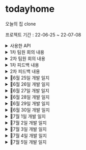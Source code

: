 # todayhome
오늘의 집 clone 

프로젝트 기간 : 22-06-25 ~ 22-07-08 

<details>
<summary> 사용한 API</summary>
- 유저이메일 회원가입API<br>
- 유저 비밀번호 변경 API<br>
- 로그인 API<br>
- store 스토어 메인화면 API - 뷰페이저 <br>
- 메인 화면의 이벤트 배너 리스트들 불러오기 API<br>
- 유저 마이페이지 API

</details>
<details>
<summary>1차 팀원 회의 내용 </summary>
팀원 : 데이지(서버), 마누(android), 에그(android), 루시(android)<br>
다음회의 : 6월 28일 예정

구현한 것은 ★ 표시

📌구현할 내용
<li>★스플래시 화면 구현</li> 
<li>★로그인[소셜, 이메일]</li> 
<li>회원가입[카카오, 이메일] </li> 
<li>홈화면 구현10% </li> 
<li>네비게이션 바 구현 80% </li> 
<li>상품 상세 페이지 </li> 
<li>카테고리 </li> 
<li>스토어 상세 </li> 
<li>리뷰 내역,상세 </li> 
<li>배너 리스트</li> 
<li>아이디비번 찾기</li>
<li>스크랩</li> 
<li>리뷰 작성</li> 
<li>비회원 주문 조회 [이메일, 주문번호] -> 우선 순위 아래로</li> 
<li>장바구니 -> 클라이언트 [휴대전화 인증 번호 발송(지정된 숫자만큼) / 주소]</li>
<li>쿠폰</li>

1주차는 1주차 계획 (27일 까지)
- Splash 로그인 화면 구현<br> ★
- 오늘의집 레이아웃 구성<br>
- 로그인api (카카오, 이메일 로그인) ☆ 이메일은 x 

</details>
<details>
<summary>2차 팀원 회의 내용 </summary>
팀원 : 데이지(서버), 마누(android), 에그(android), 루시(android)<br>
2022-06-29

- 비회원 주문 조회하기 뷰 만 그리기로 결정
- 회원가입 부분 맞춤설정 안 하기로 결정
- 로그아웃 기능 요청


</details>
<details>
<summary>1차 피드백 내용 </summary>

- 아이콘 누끼따서 오늘의 집과 똑같이 만들기
- 마진, 패딩 미흡
- 서버 파트분이랑 커뮤니케이션 미흡 -> 소설 로그인 논의 필요
- 삽질x -> 모르는 거 있으면 바로 질문하고 다른 일 처리하기
- 다음주 월요일까지 api 주요 기능 15개 추가해보기


</details>

<details>
<summary>2차 피드백 내용 </summary>

- 금요일 12시 되기 전까지  API 15이상 붙이기
- 마진, 패딩 맞추기
- 선택과 집중 필요
- 우선 순위에 맞게 결제하기.장바구니 구현하기
- 홈 화면 꽉차게 채우기
- 녹화할때 구현 안 된 부분 보여주기 x


</details>
<details>
<summary>📌6월 25일 개발 일지</summary>
📌6월 25일 개발 일지

1. 앱 아이콘 모두의 집으로 변경


   <img src = "https://user-images.githubusercontent.com/76811495/175778576-11935c77-d80c-4b09-b709-11fdbbe40e68.png" width="width 30px" height="height 30%">






2. 소셜 로그인 완료(카카오 API)


   <img src = "https://user-images.githubusercontent.com/76811495/175778773-b9cae0cf-a14b-4e80-8e31-1d5f88d4b812.png" width="width 30%" height="height 30%">


3. 로그인 페이지 UI 99% (약간 다듬어야 합니다.)


   <img src = "https://user-images.githubusercontent.com/76811495/175778842-6182194b-2c07-4b5a-a71e-b7ad9ee3c79d.png" width="width 30%" height="height 30%">

4. 이메일 로그인 + 이메일로 가입 80% (이메일 + 비밀번호 다 입력했을 때 로그인하기 버튼 이벤트 구현해야 합니다. )

   <img src = "https://user-images.githubusercontent.com/76811495/175778889-31c4b2e9-6553-4ee3-afd2-b9b5b4c8aaae.png" width="width 30%" height="height 30%">

   <img src = "https://user-images.githubusercontent.com/76811495/175779085-0bc8e6a7-6448-430f-ab84-a6f912a93bdb.png" width="width 30%" height="height 30%">


5. 비회원 주문조회하기 레이아웃 구현 90% (버튼만 넣으면 됩니다.)
   <img src = "https://user-images.githubusercontent.com/76811495/175778978-a6498731-e83d-434b-95a8-45f6b5ba9d98.png" width="width 30%" height="height 30%">

6. 바텀네비게이션 20% ( Fragment 5개 추가를 하였고 4개는 (홈, 스토어, 홈서비스,마이페이지), 1개는 + 버튼인데 클릭하면 아래에서 위로 올라오는 데 구현해보지 않아서 내일 구현해야 할 거 같습니다. )


   <img src = "https://user-images.githubusercontent.com/76811495/175778954-81ae4344-5464-4e6f-8841-f540bd8260e0.png" width="width 30%" height="height 30%">
7. splash 화면 구현(크기 조절 필요)


   <img src = "https://user-images.githubusercontent.com/76811495/175778935-ad2ee378-9bf0-4858-b68a-70f902af2a3d.png" width="width 30%" height="height 30%">

</details>
<details>
<summary>📌6월 26일 개발 일지</summary>

### 1. 파이어베이스 Authentication 이용해 페이스북 로그인 구현<br>
구현하는 데 시간이 조금 걸렸지만 무사히 구현을 하였습니다. <br>
하지만 로그인 버튼이 com.facebook.login.widget.LoginButton 요렇게 쓰면 사진이 안 넣어져서 이 부분에서 시간이 많이 소요하였습니다.<br>
<br>
구글링 + Stack Overflow 검색 후 한 블로그에서 `FrameLayout` 으로 묶고 그 안에서 `com.facebook.login.widget.LoginButton` 는 `visibility="gone"` 으로 보이지 않게 해준 후 `ImageButton` 에 `onClick`  속성을 달아서 `com.facebook.login.widget.LoginButton`
가 수행하도록 한 결과 무사히 성공하였습니다.<br>
<br>
<br>



<img src = "https://user-images.githubusercontent.com/76811495/175814847-0765c879-1c74-4c88-aca7-b56809d1ccd2.png" width="width 30px" height="height 30%">
<br>
<br>


### 2. HomeFragment + StoreFragment 에 TabLayout 를 넣어줬습니다.<br>
이 부분에서는 큰 issue 가 없었습니다.<br>

<img src = "https://user-images.githubusercontent.com/76811495/175815566-5b50d47e-4ad8-40cf-8273-8e20aad3d4ae.png" width="width 30px" height="height 30%">
<br>
<br>


### 3. StoreFragment 에서 스토어홈 탭에서 ViewPage2를 넣어줬습니다.<br>
ViewPage2가 TabLayout 쪽 ViewPager2와 스크롤 방향이 같아서 베너가 움직이질 않았습니다.
그래서 자식 뷰가 우선적으로 스크롤을 인식할 수 있도록 `NestedScrollableHost ` 사용해 issue를 
해결하였습니다.
<br>
<img src = "https://user-images.githubusercontent.com/76811495/175815821-7a3ab0ad-e900-4cf8-a166-2a350ea7e428.png" width="width 30px" height="height 30%">
<br>
<br>

### 해결 못 한 issue<br><br>
아래 스크린샷을 보면 바텀네비게이션 마지막에 플러스 버튼이 크기가 작은걸 고치고 싶었는데 결국 오늘 못 고쳤습니다.
단서만 찾았을 뿐 어떻게 저걸 해결해야 할지 더 해봐야 할 거 같습니다.

플로팅 버튼을 저 위에다 놓고 사용하려고 시도를 해봤지만 플로팅 버튼안에 크기를 키우면 이미지가 밖으로 나가는 현상이
발생해 실패를 하였습니다.



<img src = "https://user-images.githubusercontent.com/76811495/175815821-7a3ab0ad-e900-4cf8-a166-2a350ea7e428.png" width="width 30px" height="height 30%">



</details>


<details>
<summary>📌6월 27일 개발 일지</summary>

### 1. 어제 실패한 bottomNavigation UI 개선 및 ViewPage2 indicator 추가
<br>
<br>
bottomNavigation 부분은 제가 너무 어렵게 생각해서 오래 걸린 듯 합니다.<br>
XML 부분에서 bottomNavigation 부분에서 자식뷰에 버튼을 넣어서 배치를 해줘서 BottomSheetDialog가 나오도록 구현을 하였습니다.
<br>
<br>
ViewPage2 indicator는 라이브러리를 이용해 넣어줬습니다.


<br>
<img src = "https://user-images.githubusercontent.com/76811495/175862656-78aa511d-247d-44a5-9bb6-27e0893c76e3.png" width="width 30px" height="height 30%">




</details>

<details>
<summary>📌6월 28일 개발 일지 </summary>
오늘은 서버분이 만들어 놓은 API를 엮어 볼려고 했는데 실패를 했습니다.
어제 조이님이 삽질하지 말라고 했는데 데이터가 불러와 져서 조금만 하면 될 거 같았는데 결국 삽질해서 오늘 시간 분배를 실패했습니다.
제가 Retrofit 다루는 기술이 많이 미흡한 거 같습니다.
Retrofit 할때 @GET만 해보고 넘어간 게 이렇게 스노우볼이 굴러온 거 같습니다. 오늘은 결과적으로 1개의 API(/app/store 스토어 메인화면)만 연동하는데 성공 하였습니다.
<br>
<br>
<br>
<img src = "https://user-images.githubusercontent.com/76811495/176194129-b2b6d384-4c97-4776-bd75-963855ae488f.PNG" width="width 30px" height="height 30%">

★22-06-29 로그인,회원가입 구현
하루종일 로그인, 회원가입을 붙잡고 있었는데 아무리 해도 구현이 안되서 의기소침해 있었는데<br>
Log를 하나씩 찍던 중 뭔가 이상한점이 발견했습니다.
<br>
<br>
<img src = "https://user-images.githubusercontent.com/76811495/176215260-2c6f2680-6e92-4381-b77f-aacf2e56ab6a.PNG" width="width 30px" height="height 30%">
<br>
<br>
바로 회원가입 하는 부분에서 패스워드가 로그에 찍혀야 하는데 닉네임이 로그에 찍혀있었습니다.
<br> 그래서 바로 data class에서 name과 password 위치를 바꿔주었더니 정상적으로 되었습니다.
retrofit에 대한 공부와 API명세서를 제대로 안보고 무지성으로 코딩한 제 잘못입니다.



</details>

<details>
<summary>📌6월 29일 개발 일지 </summary>
오늘은 기능적인 부분보다는 누끼를 따고 오늘의 집과 똑같이 만들려고 뷰를 그리는데 집중하였습니다.
1차 피드백 내용중에 마진,패딩 부분이 많이 미흡하다는 지적이 있었는데 정말 비교해보니 정말 별로인거 같아
차라리 UI를 다 그리고 API를 다 붙여야겠다 생각하고 있습니다.<br>



</details>

<details>
<summary>📌6월 30일 개발 일지 </summary>
오늘은 스트리홈에 오늘의 딜, 최근 본 상품, 내가 본 상품의 연관 상품, ~님을 위한 상품 부분을 서버분이 만들어 주신<br>
데이터로 viewPage2를 만들었습니다.

<br>
상품을 클릭을 하고 상세페이지까지 가는거 까지 구현을 하였고 내일 상세페이지를 구현을 하겠습니다.
<br>
<br>
<br>
<img src = "https://user-images.githubusercontent.com/76811495/176689209-75c57dca-957b-4997-a90a-bc0155e8a685.PNG" width="width 30px" height="height 30%">
<br>
<br>
<br>
<img src = "https://user-images.githubusercontent.com/76811495/176689509-6329e5d1-2ba1-42fd-a108-c69c2fa81d00.PNG" width="width 30px" height="height 30%">


</details>

<details>
<summary>📌7월 1일 개발 일지 </summary>
오늘은 비밀번호를 바꾸는 API를 할려고 했는데 PATCH를 사용해 본적이 없어서 오늘 하루 뷰를 그리고 비밀번호를 바꾸는 API 사용법을
익히는데 시간을 보냈습니다. 
오늘 성공을 하지 못해서 내일 성공하도록 하겠습니다.

</details>

<details>
<summary> 📌7월 2일 개발 일지</summary>
- 비밀번호 변경하기 구현완료<br>
- 홈 화면 베너 구현<br>

<br><br>
오늘은 어제 실패한 비밀번호를 구현하는 데 성공을 하였습니다 그리고 홈 화면에서 베너에 API를 연결하였습니다. <br>
그리고 베너를 자동으로 넘어가도록 구현하였습니다.
<br>
<br>
오늘은 마이페이지까지 구현하는 걸 목표로 하고 있으며  월요일까지 12개를 채우는 걸 목표로 하고있습니다.


<br>
<br>

<img src = "https://user-images.githubusercontent.com/76811495/177042489-99b75933-d85f-4249-b5c1-f09dca83371a.PNG" width="width 30px" height="height 30%">


<br>
<br>

<img src = "https://user-images.githubusercontent.com/76811495/177002595-d4032200-032b-4b27-823c-278032822897.png" width="width 30px" height="height 30%">





</details>

<details>
<summary> 📌7월 3일 개발 일지</summary>
- 마이페이지 프로필, 나의쇼핑 레이아웃 만들기 완료 <br>
- 마이페이지 프로필에서 유저 마이 페이지 API 연결 <br>

<br><br>
오늘은 마이페이지를 만들었습니다.<br>
프로필탭과 나의 쇼핑탭을 만들었고 프로필탭은 레이아웃을 끝 맞치고 유저마이페이지 API와 연결을 끝냈습니다.<br>
그리고나서 나의 쇼핑탭에서 레이아웃을 다 만들었고 나의 쇼핑 페이지 API와 연결할 계획입니다.

<img src = "https://user-images.githubusercontent.com/76811495/177042489-99b75933-d85f-4249-b5c1-f09dca83371a.PNG" width="width 30px" height="height 30%">


<br>
<br>

<img src = "https://user-images.githubusercontent.com/76811495/177042616-7e56157a-86f2-4786-b6dc-1a0ef72c9061.PNG" width="width 30px" height="height 30%">





</details>

<details>
<summary> 📌7월 4일 개발 일지</summary>
-홈 화면 꽉채우기

<br><br>
오늘은 상품 상세 페이지를 만들다가 도저히 안되서 질문을 하였고 답변으로 받은 키워드로 상세페이지를 만들고 있었습니다.<br>
그리고 홈 화면이 비어보인다는 말에 홈 화면을 꽉 채웠고 상세 페이지를 만들고 제가 붙을 API 우선순위를 정하였습니다.


</details>

<details>
<summary> 📌7월 5일 개발 일지</summary>
-아이템 상세페이지에서 헤더가 찰싹 달라 붙는 스크롤 뷰 사용해 Tablayout부분을 지나면 상단에 고정하기
-리뷰 UI 제작중 40%완성
-상품상세페이지 API 연결

<br><br>
오늘은 아이템 상세페이지를 만들고 아이템 상세페이지안에 Tablayout에서 리뷰탭을 만들었습니다.<br>
그리고 상품상세페이지 API 연결해 데이터가 들어오는 것을 확인하였습니다.





</details>